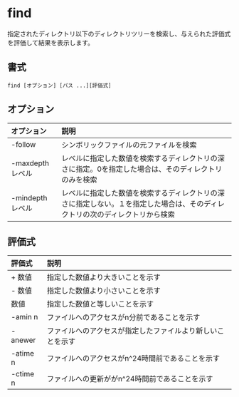 # find

指定されたディレクトリ以下のディレクトリツリーを検索し、与えられた評価式を評価して結果を表示します。

## 書式

```
find [オプション] [パス ...][評価式]
```

## オプション

|オプション|説明|
|:--|:--|
|-follow|シンボリックファイルの元ファイルを検索|
|-maxdepth レベル|レベルに指定した数値を検索するディレクトリの深さに指定。0を指定した場合は、そのディレクトリのみを検索|
|-mindepth レベル|レベルに指定した数値を検索するディレクトリの深さに指定しない。１を指定した場合は、そのディレクトリの次のディレクトリから検索|

## 評価式

|評価式|説明|
|:--|:--|
|+ 数値|指定した数値より大きいことを示す|
|- 数値|指定した数値より小さいことを示す|
|数値|指定した数値と等しいことを示す|
|-amin n|ファイルへのアクセスがn分前であることを示す|
|-anewer|ファイルへのアクセスが指定したファイルより新しいことを示す|
|-atime n|ファイルへのアクセスがn^24時間前であることを示す|
|-ctime n|ファイルへの更新ががn^24時間前であることを示す|
